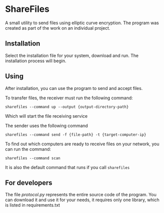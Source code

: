 # ShareFiles
A small utility to send files using elliptic curve encryption. The program was created as part of the work on an individual project.

## Installation
Select the installation file for your system, download and run. The installation process will begin.

## Using
After installation, you can use the program to send and accept files.

To transfer files, the receiver must run the following command:

```
sharefiles --command up --output {output-directory-path}
```
Which will start the file receiving service

The sender uses the following command
```
sharefiles --command send -f {file-path} -t {target-computer-ip}
```

To find out which computers are ready to receive files on your network, you can run the command:

```
sharefiles --command scan
```

It is also the default command that runs if you call ```sharefiles```


## For developers
The file *protocol.py* represents the entire source code of the program. You can download it and use it for your needs, it requires only one library, which is listed in requirements.txt